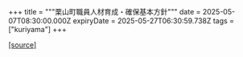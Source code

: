 +++
title = """栗山町職員人材育成・確保基本方針"""
date = 2025-05-07T08:30:00.000Z
expiryDate = 2025-05-27T06:30:59.738Z
tags = ["kuriyama"]
+++


[[source]](https://www.town.kuriyama.hokkaido.jp/soshiki/27/31708.html)
